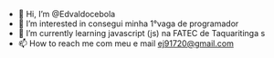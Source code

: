 - 👋 Hi, I’m @Edvaldocebola
- 👀 I’m interested in consegui minha 1°vaga de programador
- 🌱 I’m currently learning javascript (js) na FATEC de Taquaritinga s
- 📫 How to reach me com meu e mail ej91720@gmail.com

<!---
Edvaldocebola/Edvaldocebola is a ✨ special ✨ repository because its `README.md` (this file) appears on your GitHub profile.
You can click the Preview link to take a look at your changes.
--->
